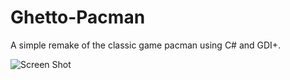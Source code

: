 # Ghetto-Pacman
A simple remake of the classic game pacman using C# and GDI+. 

![Screen Shot](http://jordanhook.com/img/761cd812515ecee4f03cc1f504a340c2.png)
